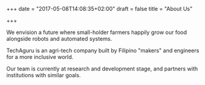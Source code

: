 +++
date = "2017-05-08T14:08:35+02:00"
draft = false
title = "About Us"

+++

We envision a future where small-holder farmers happily grow our food alongside robots and automated systems.

TechAguru is an agri-tech company built by Filipino "makers" and engineers for a more inclusive world.

Our team is currently at research and development stage, and partners with institutions with similar goals.
